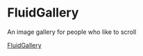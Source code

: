 FluidGallery
============

An image gallery for people who like to scroll

[FluidGallery](http://robincwillis.github.io/FluidGallery/ "Project Page")